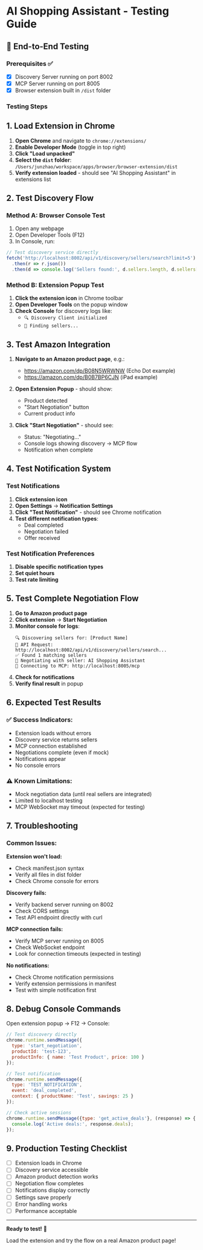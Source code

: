 # AI Shopping Assistant - Testing Guide

## 🧪 End-to-End Testing

### Prerequisites ✅
- [x] Discovery Server running on port 8002 
- [x] MCP Server running on port 8005
- [x] Browser extension built in `/dist` folder

### Testing Steps

## 1. Load Extension in Chrome

1. **Open Chrome** and navigate to `chrome://extensions/`
2. **Enable Developer Mode** (toggle in top right)
3. **Click "Load unpacked"**
4. **Select the `dist` folder**: `/Users/junzhao/workspace/apps/browser/browser-extension/dist`
5. **Verify extension loaded** - should see "AI Shopping Assistant" in extensions list

## 2. Test Discovery Flow

### Method A: Browser Console Test
1. Open any webpage
2. Open Developer Tools (F12)  
3. In Console, run:
```javascript
// Test discovery service directly
fetch('http://localhost:8002/api/v1/discovery/sellers/search?limit=5')
  .then(r => r.json())
  .then(d => console.log('Sellers found:', d.sellers.length, d.sellers[0]));
```

### Method B: Extension Popup Test
1. **Click the extension icon** in Chrome toolbar
2. **Open Developer Tools** on the popup window
3. **Check Console** for discovery logs like:
   - `🔍 Discovery Client initialized`
   - `📡 Finding sellers...`

## 3. Test Amazon Integration

1. **Navigate to an Amazon product page**, e.g.:
   - https://amazon.com/dp/B08N5WRWNW (Echo Dot example)
   - https://amazon.com/dp/B0B7BP6CJN (iPad example)

2. **Open Extension Popup** - should show:
   - Product detected
   - "Start Negotiation" button
   - Current product info

3. **Click "Start Negotiation"** - should see:
   - Status: "Negotiating..."
   - Console logs showing discovery → MCP flow
   - Notification when complete

## 4. Test Notification System

### Test Notifications
1. **Click extension icon** 
2. **Open Settings** → **Notification Settings**
3. **Click "Test Notification"** - should see Chrome notification
4. **Test different notification types**:
   - Deal completed
   - Negotiation failed
   - Offer received

### Test Notification Preferences
1. **Disable specific notification types**
2. **Set quiet hours**
3. **Test rate limiting**

## 5. Test Complete Negotiation Flow

1. **Go to Amazon product page**
2. **Click extension** → **Start Negotiation**
3. **Monitor console for logs**:
   ```
   🔍 Discovering sellers for: [Product Name]
   📡 API Request: http://localhost:8002/api/v1/discovery/sellers/search...
   ✅ Found 1 matching sellers
   🤝 Negotiating with seller: AI Shopping Assistant
   🔌 Connecting to MCP: http://localhost:8005/mcp
   ```
4. **Check for notifications**
5. **Verify final result** in popup

## 6. Expected Test Results

### ✅ Success Indicators:
- Extension loads without errors
- Discovery service returns sellers
- MCP connection established  
- Negotiations complete (even if mock)
- Notifications appear
- No console errors

### ⚠️ Known Limitations:
- Mock negotiation data (until real sellers are integrated)
- Limited to localhost testing
- MCP WebSocket may timeout (expected for testing)

## 7. Troubleshooting

### Common Issues:

**Extension won't load:**
- Check manifest.json syntax
- Verify all files in dist folder
- Check Chrome console for errors

**Discovery fails:**
- Verify backend server running on 8002
- Check CORS settings
- Test API endpoint directly with curl

**MCP connection fails:**
- Verify MCP server running on 8005
- Check WebSocket endpoint
- Look for connection timeouts (expected in testing)

**No notifications:**
- Check Chrome notification permissions
- Verify extension permissions in manifest
- Test with simple notification first

## 8. Debug Console Commands

Open extension popup → F12 → Console:

```javascript
// Test discovery directly
chrome.runtime.sendMessage({
  type: 'start_negotiation', 
  productId: 'test-123',
  productInfo: { name: 'Test Product', price: 100 }
});

// Test notification
chrome.runtime.sendMessage({
  type: 'TEST_NOTIFICATION',
  event: 'deal_completed',
  context: { productName: 'Test', savings: 25 }
});

// Check active sessions
chrome.runtime.sendMessage({type: 'get_active_deals'}, (response) => {
  console.log('Active deals:', response.deals);
});
```

## 9. Production Testing Checklist

- [ ] Extension loads in Chrome
- [ ] Discovery service accessible 
- [ ] Amazon product detection works
- [ ] Negotiation flow completes
- [ ] Notifications display correctly
- [ ] Settings save properly
- [ ] Error handling works
- [ ] Performance acceptable

---

**Ready to test!** 🚀

Load the extension and try the flow on a real Amazon product page!